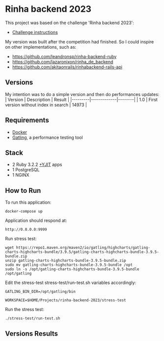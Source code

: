 # Rinha backend 2023
This project was based on the challenge 'Rinha backend 2023':
 - [Challenge instructions](https://github.com/zanfranceschi/rinha-de-backend-2023-q3/blob/main/INSTRUCOES.md)

My version was built after the competition had finished. So I could inspire on other implementations, such as:
 - https://github.com/leandronsp/rinha-backend-ruby
 - https://github.com/lazaronixon/rinha_de_backend
 - https://github.com/akitaonrails/rinhabackend-rails-api

## Versions
My intention was to do a simple version and then do performances updates:
| Version | Description | Result |
|---------|-------------|--------|
|  1.0    | First version without index in search |  14973 |


## Requirements

* [Docker](https://docs.docker.com/get-docker/)
* [Gatling](https://gatling.io/open-source/), a performance testing tool

## Stack

* 2 Ruby 3.2.2 [+YJIT](https://shopify.engineering/ruby-yjit-is-production-ready) apps
* 1 PostgreSQL
* 1 NGINX


## How to Run

To run this application:

    docker-compose up

Application should respond at:

    http://0.0.0.0:9999


Run stress test:

    wget https://repo1.maven.org/maven2/io/gatling/highcharts/gatling-charts-highcharts-bundle/3.9.5/gatling-charts-highcharts-bundle-3.9.5-bundle.zip
    unzip gatling-charts-highcharts-bundle-3.9.5-bundle.zip
    sudo mv gatling-charts-highcharts-bundle-3.9.5-bundle /opt
    sudo ln -s /opt/gatling-charts-highcharts-bundle-3.9.5-bundle /opt/gatling

Edit the stress-test stress-test/run-test.sh variables accordingly:

    GATLING_BIN_DIR=/opt/gatling/bin

    WORKSPACE=$HOME/Projects/rinha-backend-2023/stress-test

Run the stress test:

    ./stress-test/run-test.sh


## Versions Results
